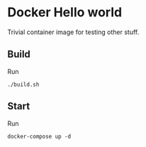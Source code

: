 # Docker Hello world

Trivial container image for testing other stuff.

## Build

Run 

    ./build.sh

## Start

Run

    docker-compose up -d

    
